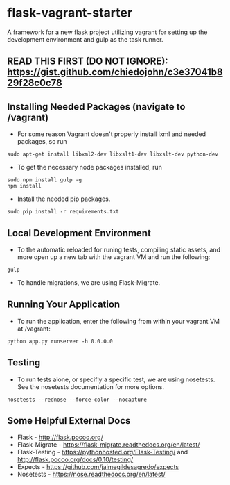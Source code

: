 flask-vagrant-starter
=========
A framework for a new flask project utilizing vagrant for setting up the development environment and gulp as the task runner.

READ THIS FIRST (DO NOT IGNORE): https://gist.github.com/chiedojohn/c3e37041b829f28c0c78
----------

Installing Needed Packages (navigate to  /vagrant)
----------
- For some reason Vagrant doesn't properly install lxml and needed packages, so run
```
sudo apt-get install libxml2-dev libxslt1-dev libxslt-dev python-dev
```
- To get the necessary node packages installed, run
```
sudo npm install gulp -g
npm install
```
- Install the needed pip packages.
```
sudo pip install -r requirements.txt
```

Local Development Environment
----------
- To the automatic reloaded for runing tests, compiling static assets, and more open up a new tab with the vagrant VM and run the following:
```
gulp
```
- To handle migrations, we are using Flask-Migrate.

Running Your Application
----------
- To run the application, enter the following from within your vagrant VM at /vagrant:
```
python app.py runserver -h 0.0.0.0
```

Testing
----------
- To run tests alone, or specifiy a specific test, we are using nosetests. See the nosetests documentation for more options.
```
nosetests --rednose --force-color --nocapture
```

Some Helpful External Docs
-----------
- Flask - http://flask.pocoo.org/
- Flask-Migrate - https://flask-migrate.readthedocs.org/en/latest/
- Flask-Testing - https://pythonhosted.org/Flask-Testing/ and http://flask.pocoo.org/docs/0.10/testing/
- Expects - https://github.com/jaimegildesagredo/expects
- Nosetests - https://nose.readthedocs.org/en/latest/
